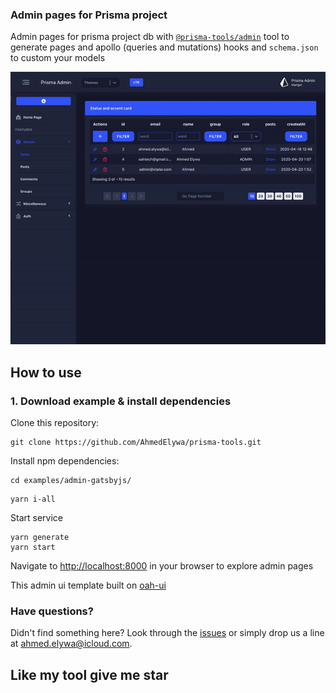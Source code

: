 ### Admin pages for Prisma project

Admin pages for prisma project db with [`@prisma-tools/admin`](https://github.com/AhmedElywa/prisma-tools/tree/master/packages/admin) tool to generate pages and apollo (queries and mutations) hooks and `schema.json` to custom your models

![demo](demo.gif)

## How to use

### 1. Download example & install dependencies

Clone this repository:

```shell script
git clone https://github.com/AhmedElywa/prisma-tools.git
```

Install npm dependencies:

```shell script
cd examples/admin-gatsbyjs/
```

```shell script
yarn i-all
```

Start service

```shell script
yarn generate
yarn start
```

Navigate to [http://localhost:8000](http://localhost:8000/) in your browser to explore admin pages

This admin ui template built on [oah-ui](https://oah-ui.oahtech.io/getting-started)

### Have questions?

Didn't find something here? Look through the [issues](https://github.com/AhmedElywa/prisma-tools/issues) or simply drop us a line at <ahmed.elywa@icloud.com>.

## Like my tool give me star
